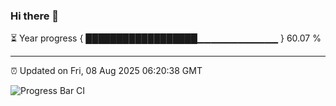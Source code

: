 ### Hi there 👋

⏳ Year progress { ██████████████████▁▁▁▁▁▁▁▁▁▁▁▁ } 60.07 %

---

⏰ Updated on Fri, 08 Aug 2025 06:20:38 GMT

![Progress Bar CI](https://github.com/Shyam-Makwana/GitHub-Actions-Demo/workflows/Progress%20Bar%20CI/badge.svg)
